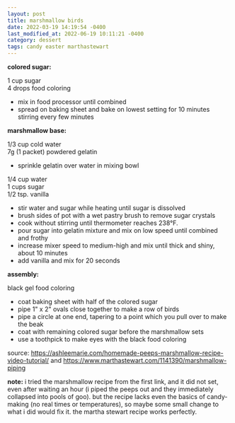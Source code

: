 ```yaml
---
layout: post
title: marshmallow birds
date: 2022-03-19 14:19:54 -0400
last_modified_at: 2022-06-19 10:11:21 -0400
category: dessert
tags: candy easter marthastewart
---
```


**colored sugar:**

1 cup sugar  
4 drops food coloring  
* mix in food processor until combined
* spread on baking sheet and bake on lowest setting for 10 minutes stirring
  every few minutes

**marshmallow base:**

1/3 cup cold water  
7g (1 packet) powdered gelatin  
* sprinkle gelatin over water in mixing bowl

1/4 cup water  
1 cups sugar  
1/2 tsp. vanilla  
* stir water and sugar while heating until sugar is dissolved
* brush sides of pot with a wet pastry brush to remove sugar crystals
* cook without stirring until thermometer reaches 238°F.
* pour sugar into gelatin mixture and mix on low speed until combined and frothy
* increase mixer speed to medium-high and mix until thick and shiny, about 10 minutes
* add vanilla and mix for 20 seconds

**assembly:**

black gel food coloring  

* coat baking sheet with half of the colored sugar
* pipe 1" x 2" ovals close together to make a row of birds
* pipe a circle at one end, tapering to a point which you pull over to make the
  beak
* coat with remaining colored sugar before the marshmallow sets
* use a toothpick to make eyes with the black food coloring

source: <https://ashleemarie.com/homemade-peeps-marshmallow-recipe-video-tutorial/>
and <https://www.marthastewart.com/1141390/marshmallow-piping>

**note:** i tried the marshmallow recipe from the first link, and it did not set,
even after waiting an hour (i piped the peeps out and they immediately collapsed
into pools of goo). but the recipe lacks even the basics of candy-making (no real
times or temperatures), so maybe some small change to what i did would fix it. the
martha stewart recipe works perfectly.
